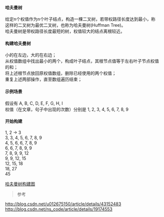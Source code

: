 #### 哈夫曼树

给定n个权值作为n个叶子结点，构造一棵二叉树，若带权路径长度达到最小，称这样的二叉树为最优二叉树，也称为哈夫曼树(Huffman Tree)。  
哈夫曼树是带权路径长度最短的树，权值较大的结点离根较近。  

#### 构建哈夫曼树
小的在左边，大的在右边；   
从权值数组中找出最小的两个，构成叶子结点，其根节点值等于左右叶子节点权值的和；  
将上述根节点放回原权值数组，删除已经使用的两个权值；  
重复上述两部操作，直至数组遍历结束；   
#### 示例场景  
假设有  A, B, C, D, E, F, G, H, I  
权值（在文章，句子中出现的次数）分别是 1, 2, 3, 4, 5, 6, 7, 8, 9  

#### 开始构建
1, 2 -> 3  
3, 3, 4, 5, 6, 7, 8, 9  
4, 5, 6, 6, 7, 8, 9  
6, 6, 7, 8, 9, 9  
7, 8, 9, 9, 12  
9, 9, 12, 15  
12, 15, 18  
18, 27  
45   

[哈夫曼树构建图](image_files/huffman_tree.png)  

> 参考

http://blog.csdn.net/u012675150/article/details/43152483  
http://blog.csdn.net/ns_code/article/details/19174553  



